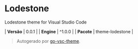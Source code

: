 # Lodestone

Lodestone theme for Visual Studio Code

| **Versão** | 0.0.1 |
| **Engine** | ^1.0.0 |
| **Pacote** | theme-lodestone |

> Autogerado por [go-vsc-theme](https://github.com/natalbu/go-vsc-theme).
